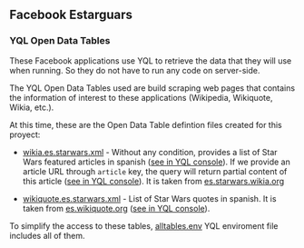 ## Facebook Estarguars

### YQL Open Data Tables

These Facebook applications use YQL to retrieve the data that they will use when running. So they do not have to run any code on server-side.

The YQL Open Data Tables used are build scraping web pages that contains the information of interest to these applications (Wikipedia, Wikiquote, Wikia, etc.).

At this time, these are the Open Data Table defintion files created for this proyect:

 * [wikia.es.starwars.xml](facebook-estarguars/blob/master/wikia.es.starwars.xml) - Without any condition, provides a list of Star Wars featured articles in spanish ([see in YQL console](http://developer.yahoo.com/yql/console/?q=select%20*%20from%20wikia.es.starwars%3B&env=http%3A%2F%2Fraw.github.com%2Faplatanado%2Ffacebook-estarguars%2Fmaster%2Falltables.env)). If we provide an article URL through ```article``` key, the query will return partial content of this article ([see in YQL console](http://developer.yahoo.com/yql/console/?q=select%20*%20from%20wikia.es.starwars%20where%20article%3D'http%3A%2F%2Fes.starwars.wikia.com%2Fwiki%2FObi-Wan_Kenobi'%3B&env=http%3A%2F%2Fraw.github.com%2Faplatanado%2Ffacebook-estarguars%2Fmaster%2Falltables.env)). It is taken from [es.starwars.wikia.org](http://es.starwars.wikia.org)

 * [wikiquote.es.starwars.xml](facebook-estarguars/blob/master/wikiquote.es.starwars.xml) - List of Star Wars quotes in spanish. It is taken from [es.wikiquote.org](http://es.wikiquote.org) ([see in YQL console](http://developer.yahoo.com/yql/console/?q=select%20*%20from%20wikiquote.es.starwars%3B&env=http%3A%2F%2Fraw.github.com%2Faplatanado%2Ffacebook-estarguars%2Fmaster%2Falltables.env)).

To simplify the access to these tables, [alltables.env](facebook-estarguars/blob/master/alltables.env) YQL enviroment file includes all of them.

